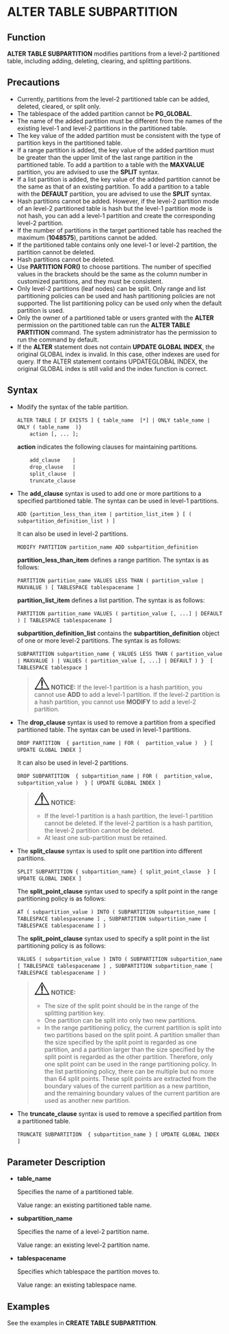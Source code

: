 # ALTER TABLE SUBPARTITION<a name="EN-US_TOPIC_0000001152048640"></a>

## Function<a name="en-us_topic_0283137443_en-us_topic_0237122077_en-us_topic_0059778761_s4954d450a2e8434aa3abac355bac38e6"></a>

**ALTER TABLE SUBPARTITION**  modifies partitions from a level-2 partitioned table, including adding, deleting, clearing, and splitting partitions.

## Precautions<a name="en-us_topic_0283137443_en-us_topic_0237122077_en-us_topic_0059778761_s5b88399280d4435fbb63e27378589a97"></a>

-   Currently, partitions from the level-2 partitioned table can be added, deleted, cleared, or split only.
-   The tablespace of the added partition cannot be  **PG\_GLOBAL**.
-   The name of the added partition must be different from the names of the existing level-1 and level-2 partitions in the partitioned table.
-   The key value of the added partition must be consistent with the type of partition keys in the partitioned table.
-   If a range partition is added, the key value of the added partition must be greater than the upper limit of the last range partition in the partitioned table. To add a partition to a table with the  **MAXVALUE**  partition, you are advised to use the  **SPLIT**  syntax.
-   If a list partition is added, the key value of the added partition cannot be the same as that of an existing partition. To add a partition to a table with the  **DEFAULT**  partition, you are advised to use the  **SPLIT**  syntax.
-   Hash partitions cannot be added. However, if the level-2 partition mode of an level-2 partitioned table is hash but the level-1 partition mode is not hash, you can add a level-1 partition and create the corresponding level-2 partition.
-   If the number of partitions in the target partitioned table has reached the maximum \(**1048575**\), partitions cannot be added.
-   If the partitioned table contains only one level-1 or level-2 partition, the partition cannot be deleted.
-   Hash partitions cannot be deleted.
-   Use  **PARTITION FOR\(\)**  to choose partitions. The number of specified values in the brackets should be the same as the column number in customized partitions, and they must be consistent.
-   Only level-2 partitions \(leaf nodes\) can be split. Only range and list partitioning policies can be used and hash partitioning policies are not supported. The list partitioning policy can be used only when the default partition is used.
-   Only the owner of a partitioned table or users granted with the  **ALTER**  permission on the partitioned table can run the  **ALTER TABLE PARTITION**  command. The system administrator has the permission to run the command by default.
-   If the  **ALTER**  statement does not contain  **UPDATE GLOBAL INDEX**, the original GLOBAL index is invalid. In this case, other indexes are used for query. If the ALTER statement contains UPDATEGLOBAL INDEX, the original GLOBAL index is still valid and the index function is correct.

## Syntax<a name="en-us_topic_0283137443_en-us_topic_0237122077_en-us_topic_0059778761_s77ad09af007d4883a3bc70cc8a945481"></a>

-   Modify the syntax of the table partition.

    ```
    ALTER TABLE [ IF EXISTS ] { table_name  [*] | ONLY table_name | ONLY ( table_name  )}
        action [, ... ];
    ```

    **action**  indicates the following clauses for maintaining partitions.

    ```
        add_clause    |
        drop_clause   |    
        split_clause  |
        truncate_clause
    ```

-   The  **add\_clause**  syntax is used to add one or more partitions to a specified partitioned table. The syntax can be used in level-1 partitions.

    ```
    ADD {partition_less_than_item | partition_list_item } [ ( subpartition_definition_list ) ]
    ```

    It can also be used in level-2 partitions.

    ```
    MODIFY PARTITION partition_name ADD subpartition_definition
    ```

    **partition\_less\_than\_item**  defines a range partition. The syntax is as follows:

    ```
    PARTITION partition_name VALUES LESS THAN ( partition_value | MAXVALUE ) [ TABLESPACE tablespacename ]
    ```

    **partition\_list\_item**  defines a list partition. The syntax is as follows:

    ```
    PARTITION partition_name VALUES ( partition_value [, ...] | DEFAULT ) [ TABLESPACE tablespacename ]
    ```

    **subpartition\_definition\_list**  contains the  **subpartition\_definition**  object of one or more level-2 partitions. The syntax is as follows:

    ```
    SUBPARTITION subpartition_name { VALUES LESS THAN ( partition_value | MAXVALUE ) | VALUES ( partition_value [, ...] | DEFAULT ) }  [ TABLESPACE tablespace ]
    ```

    >![](public_sys-resources/icon-notice.gif) **NOTICE:** 
    >If the level-1 partition is a hash partition, you cannot use  **ADD**  to add a level-1 partition. If the level-2 partition is a hash partition, you cannot use  **MODIFY**  to add a level-2 partition.

-   The  **drop\_clause**  syntax is used to remove a partition from a specified partitioned table. The syntax can be used in level-1 partitions.

    ```
    DROP PARTITION  { partition_name | FOR (  partition_value )  } [ UPDATE GLOBAL INDEX ]
    ```

    It can also be used in level-2 partitions.

    ```
    DROP SUBPARTITION  { subpartition_name | FOR (  partition_value, subpartition_value )  } [ UPDATE GLOBAL INDEX ]
    ```

    >![](public_sys-resources/icon-notice.gif) **NOTICE:** 
    >-   If the level-1 partition is a hash partition, the level-1 partition cannot be deleted. If the level-2 partition is a hash partition, the level-2 partition cannot be deleted.
    >-   At least one sub-partition must be retained.

-   The  **split\_clause**  syntax is used to split one partition into different partitions.

    ```
    SPLIT SUBPARTITION { subpartition_name} { split_point_clause  } [ UPDATE GLOBAL INDEX ]
    ```

    The  **split\_point\_clause**  syntax used to specify a split point in the range partitioning policy is as follows:

    ```
    AT ( subpartition_value ) INTO ( SUBPARTITION subpartition_name [ TABLESPACE tablespacename ] , SUBPARTITION subpartition_name [ TABLESPACE tablespacename ] )
    ```

    The  **split\_point\_clause**  syntax used to specify a split point in the list partitioning policy is as follows:

    ```
    VALUES ( subpartition_value ) INTO ( SUBPARTITION subpartition_name [ TABLESPACE tablespacename ] , SUBPARTITION subpartition_name [ TABLESPACE tablespacename ] )
    ```

    >![](public_sys-resources/icon-notice.gif) **NOTICE:** 
    >-   The size of the split point should be in the range of the splitting partition key.
    >-   One partition can be split into only two new partitions.
    >-   In the range partitioning policy, the current partition is split into two partitions based on the split point. A partition smaller than the size specified by the split point is regarded as one partition, and a partition larger than the size specified by the split point is regarded as the other partition. Therefore, only one split point can be used in the range partitioning policy. In the list partitioning policy, there can be multiple but no more than 64 split points. These split points are extracted from the boundary values of the current partition as a new partition, and the remaining boundary values of the current partition are used as another new partition.

-   The  **truncate\_clause**  syntax is used to remove a specified partition from a partitioned table.

    ```
    TRUNCATE SUBPARTITION  { subpartition_name } [ UPDATE GLOBAL INDEX ]
    ```


## Parameter Description<a name="en-us_topic_0283137443_en-us_topic_0237122077_en-us_topic_0059778761_sff7a5cc103ab41709c6f7249e8d47808"></a>

-   **table\_name**

    Specifies the name of a partitioned table.

    Value range: an existing partitioned table name.

-   **subpartition\_name**

    Specifies the name of a level-2 partition name.

    Value range: an existing level-2 partition name.

-   **tablespacename**

    Specifies which tablespace the partition moves to.

    Value range: an existing tablespace name.


## Examples<a name="en-us_topic_0283137443_en-us_topic_0237122077_en-us_topic_0059778761_s50d0d11ee3074db6911f91d1d9e31fbd"></a>

See the examples in  **CREATE TABLE SUBPARTITION**.


